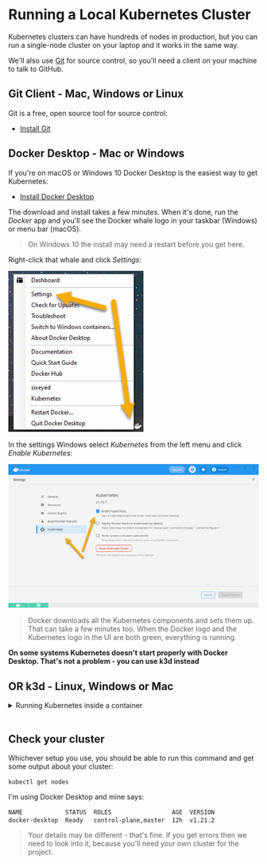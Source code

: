 # Running a Local Kubernetes Cluster

Kubernetes clusters can have hundreds of nodes in production, but you can run a single-node cluster on your laptop and it works in the same way.

We'll also use [Git](https://git-scm.com) for source control, so you'll need a client on your machine to talk to GitHub.

## Git Client - Mac, Windows or Linux

Git is a free, open source tool for source control:

- [Install Git](https://git-scm.com/downloads)

## Docker Desktop - Mac or Windows

If you're on macOS or Windows 10 Docker Desktop is the easiest way to get Kubernetes:

- [Install Docker Desktop](https://www.docker.com/products/docker-desktop)

The download and install takes a few minutes. When it's done, run the _Docker_ app and you'll see the Docker whale logo in your taskbar (Windows) or menu bar (macOS).

> On Windows 10 the install may need a restart before you get here.

Right-click that whale and click _Settings_:

![](/img/docker-desktop-settings.png)

In the settings Windows select _Kubernetes_ from the left menu and click _Enable Kubernetes_: 

![](/img/docker-desktop-kubernetes.png)

> Docker downloads all the Kubernetes components and sets them up. That can take a few minutes too. When the Docker logo and the Kubernetes logo in the UI are both green, everything is running.

**On some systems Kubernetes doesn't start properly with Docker Desktop. That's not a problem - you can use k3d instead**

## **OR** k3d - Linux, Windows or Mac

<details>
  <summary>Running Kubernetes inside a container</summary>

On Linux [k3d](https://k3d.io) is a lightweight Kubernetes distribution with a good feature set. It runs a whole Kubernetes cluster inside a Docker container :)

> You can use k3d on macOS and Windows too - but Docker Desktop is easier.

On Linux you need to install Docker and the k3d command line:

```
# on Linux
curl -fsSL https://get.docker.com | sh

curl -s https://raw.githubusercontent.com/rancher/k3d/main/install.sh | bash
```

On Mac or Windows, install Docker Desktop and then the [k3d command line](https://k3d.io/v5.0.0/#installation):

```
# On Windows using Chocolatey:
choco install k3d

# On MacOS using brew:
brew install k3d
```

Then you can create a cluster:

```
# all systems
k3d cluster create k8s -p "30000-30040:30000-30040@server:0"
```

</details><br />

## Check your cluster

Whichever setup you use, you should be able to run this command and get some output about your cluster:

```
kubectl get nodes
```

I'm using Docker Desktop and mine says:

```
NAME            STATUS  ROLES                 AGE  VERSION
docker-desktop  Ready   control-plane,master  12h  v1.21.2
```

> Your details may be different - that's fine. If you get errors then we need to look into it, because you'll need your own cluster for the project.
